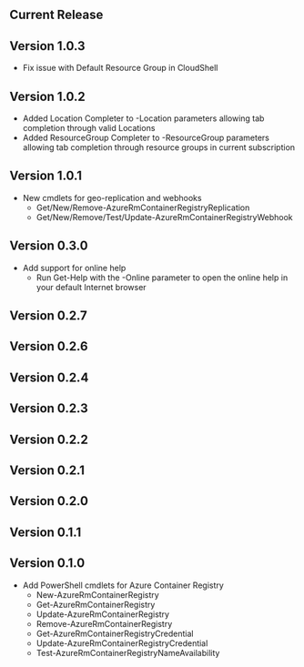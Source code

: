 <!--
    Please leave this section at the top of the change log.

    Changes for the current release should go under the section titled "Current Release", and should adhere to the following format:

    ## Current Release
    * Overview of change #1
        - Additional information about change #1
    * Overview of change #2
        - Additional information about change #2
        - Additional information about change #2
    * Overview of change #3
    * Overview of change #4
        - Additional information about change #4

    ## YYYY.MM.DD - Version X.Y.Z (Previous Release)
    * Overview of change #1
        - Additional information about change #1
-->
## Current Release

## Version 1.0.3
* Fix issue with Default Resource Group in CloudShell

## Version 1.0.2
* Added Location Completer to -Location parameters allowing tab completion through valid Locations
* Added ResourceGroup Completer to -ResourceGroup parameters allowing tab completion through resource groups in current subscription

## Version 1.0.1
* New cmdlets for geo-replication and webhooks
    - Get/New/Remove-AzureRmContainerRegistryReplication
    - Get/New/Remove/Test/Update-AzureRmContainerRegistryWebhook

## Version 0.3.0
* Add support for online help
    - Run Get-Help with the -Online parameter to open the online help in your default Internet browser
    
## Version 0.2.7

## Version 0.2.6

## Version 0.2.4

## Version 0.2.3

## Version 0.2.2

## Version 0.2.1

## Version 0.2.0

## Version 0.1.1

## Version 0.1.0
* Add PowerShell cmdlets for Azure Container Registry
    - New-AzureRmContainerRegistry
    - Get-AzureRmContainerRegistry
    - Update-AzureRmContainerRegistry
    - Remove-AzureRmContainerRegistry
    - Get-AzureRmContainerRegistryCredential
    - Update-AzureRmContainerRegistryCredential
    - Test-AzureRmContainerRegistryNameAvailability
